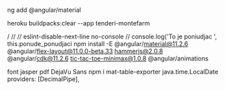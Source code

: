 ng add @angular/material

heroku buildpacks:clear --app tenderi-montefarm

/ // // eslint-disable-next-line no-console // console.log('To je poniudjac ', this.ponude_ponudjaci
npm install -E @angular/material@11.2.6 @angular/flex-layout@11.0.0-beta.33 hammerjs@2.0.8 @angular/cdk@11.2.6 tic-tac-toe-minimax@1.0.8 @angular/animations

font jasper pdf DejaVu Sans
npm i mat-table-exporter
java.time.LocalDate
providers: [DecimalPipe],
